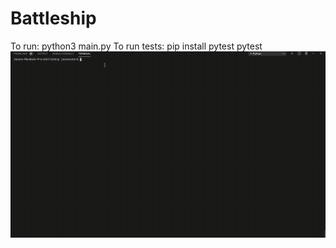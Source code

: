 # Battleship
To run: 
    python3 main.py
To run tests: 
    pip install pytest
    pytest
![Alt Text](https://github.com/Speediing/battleship/raw/master/Done.gif)